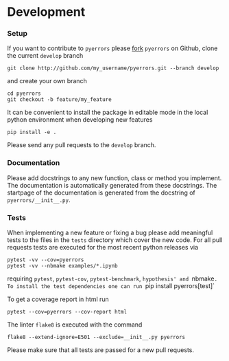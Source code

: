 # Development
### Setup
If you want to contribute to `pyerrors` please [fork](https://docs.github.com/en/get-started/quickstart/fork-a-repo) `pyerrors` on Github, clone the current `develop` branch
```
git clone http://github.com/my_username/pyerrors.git --branch develop
```
and create your own branch
```
cd pyerrors
git checkout -b feature/my_feature
```
It can be convenient to install the package in editable mode in the local python environment when developing new features
```
pip install -e .
```
Please send any pull requests to the `develop` branch.

### Documentation
Please add docstrings to any new function, class or method you implement. The documentation is automatically generated from these docstrings. The startpage of the documentation is generated from the docstring of `pyerrors/__init__.py`.

### Tests
When implementing a new feature or fixing a bug please add meaningful tests to the files in the `tests` directory which cover the new code.
For all pull requests tests are executed for the most recent python releases via
```
pytest -vv --cov=pyerrors
pytest -vv --nbmake examples/*.ipynb
```
requiring `pytest`, `pytest-cov`, `pytest-benchmark`, `hypothesis' and `nbmake`. To install the test dependencies one can run `pip install pyerrors[test]`

To get a coverage report in html run
```
pytest --cov=pyerrors --cov-report html
```
The linter `flake8` is executed with the command
```
flake8 --extend-ignore=E501 --exclude=__init__.py pyerrors
```
Please make sure that all tests are passed for a new pull requests.
